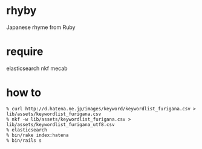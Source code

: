 # rhyby
Japanese rhyme from Ruby

# require
elasticsearch
nkf
mecab

# how to

```
% curl http://d.hatena.ne.jp/images/keyword/keywordlist_furigana.csv > lib/assets/keywordlist_furigana.csv
% nkf -w lib/assets/keywordlist_furigana.csv > lib/assets/keywordlist_furigana_utf8.csv
% elasticsearch
% bin/rake index:hatena
% bin/rails s
```

